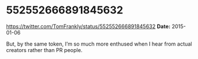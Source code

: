 # 552552666891845632
https://twitter.com/TomFrankly/status/552552666891845632
**Date:** 2015-01-06

But, by the same token, I’m so much more enthused when I hear from actual creators rather than PR people.
